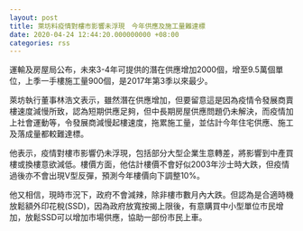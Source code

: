 ```yaml
---
layout: post
title: 萊坊料疫情對樓市影響未浮現　今年供應及施工量難達標
date: 2020-04-24 12:44:20.000000000 +08:00
categories: rss
---
```


運輸及房屋局公布，未來3-4年可提供的潛在供應增加2000個，增至9.5萬個單位，上季一手樓施工量900個，是2017年第3季以來最少。

萊坊執行董事林浩文表示，雖然潛在供應增加，但要留意這是因為疫情令發展商賣樓速度減慢所致，認為短期供應足夠，但中長期房屋供應問題仍未解決，而疫情加上社會運動等，令發展商減慢起樓速度，拖累施工量，並估計今年住宅供應、施工及落成量都較難達標。

他表示，疫情對樓市影響仍未浮現，包括部分大型企業生意轉差，將影響到中產買樓或換樓意欲減低。樓價方面，他估計樓價不會好似2003年沙士時大跌，但疫情過後亦不會出現V型反彈，預測今年樓價向下調整10%。

他又相信，現時市況下，政府不會減辣，除非樓市數月內大跌。但認為是合適時機放鬆額外印花稅(SSD)，因為政府放寬按揭上限後，有意購買中小型單位市民增加，放鬆SSD可以增加市場供應，協助一部份市民上車。
